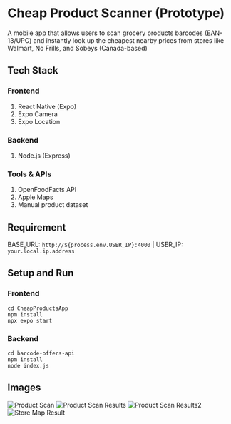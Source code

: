 # Cheap Product Scanner (Prototype)
A mobile app that allows users to scan grocery products barcodes (EAN-13/UPC) and instantly look up the cheapest nearby prices from stores like Walmart, No Frills, and Sobeys (Canada-based)

## Tech Stack
### Frontend
1. React Native (Expo)
2. Expo Camera
3. Expo Location
### Backend
1. Node.js (Express)
### Tools & APIs
1. OpenFoodFacts API
2. Apple Maps
3. Manual product dataset

## Requirement
BASE_URL: `http://${process.env.USER_IP}:4000` |
USER_IP: `your.local.ip.address`

## Setup and Run
### Frontend
```
cd CheapProductsApp
npm install
npx expo start
```
### Backend
```
cd barcode-offers-api
npm install
node index.js
```

## Images
![Product Scan](IMG_6162.jpg)
![Product Scan Results](IMG_6163.PNG)
![Product Scan Results2](IMG_6165.PNG)
![Store Map Result](IMG_6166.PNG)

